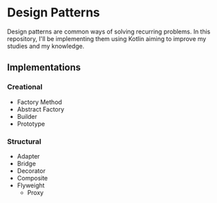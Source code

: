 # Design Patterns
Design patterns are common ways of solving recurring problems. In this repository, I'll be implementing them using Kotlin aiming to improve my studies and my knowledge.

## Implementations
### Creational
- Factory Method
- Abstract Factory
- Builder
- Prototype
### Structural
- Adapter
- Bridge
- Decorator
- Composite
- Flyweight
  - Proxy